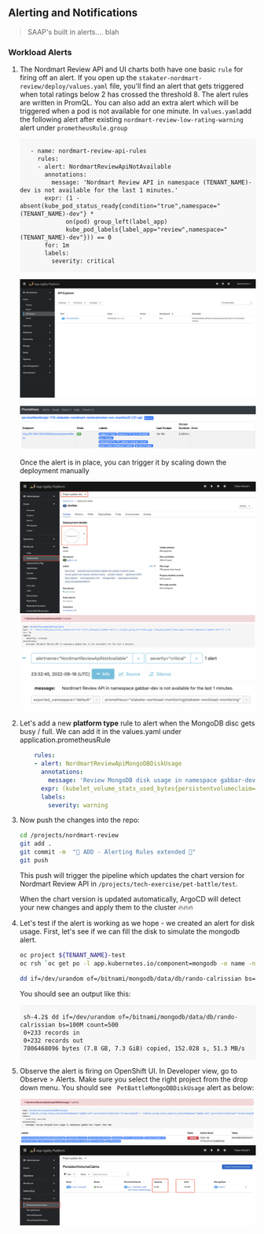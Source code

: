 ## Alerting and Notifications

> SAAP's built in alerts.... blah
### Workload Alerts

1. The Nordmart Review API and UI charts both have one basic `rule` for firing off an alert. If you open up the `stakater-nordmart-review/deploy/values.yaml` file, you'll find an alert that gets triggered when total ratings below 2 has crossed the threshold 8. The alert rules are written in PromQL. You can also add an extra alert which will be triggered when a pod is not available for one minute. In `values.yaml`add the following alert after existing `nordmart-review-low-rating-warning` alert under `prometheusRule.group`

    <div class="highlight" style="background: #f7f7f7">
    <pre><code class="language-yaml">
      - name: nordmart-review-api-rules
        rules:
        - alert: NordmartReviewApiNotAvailable
          annotations:
            message: 'Nordmart Review API in namespace (TENANT_NAME)-dev is not available for the last 1 minutes.'
          expr: (1 - absent(kube_pod_status_ready{condition="true",namespace="(TENANT_NAME)-dev"} * 
                on(pod) group_left(label_app) 
                kube_pod_labels{label_app="review",namespace="(TENANT_NAME)-dev"})) == 0
          for: 1m
          labels:
            severity: critical
    </code></pre></div>

    ![prometheus-rule](./images/review-prometheus-rule.png)

    ![review-service-monitor-state-up](./images/review-service-monitor-state-up.png)

   Once the alert is in place, you can trigger it by scaling down the deployment manually

   ![prometheus-rule](./images/Deployment_Scale_Down.png)
   ![prometheus-rule](./images/Prometheus-Alert-Triggered.png)
   ![prometheus-rule](./images/Alertmanager-Alert-Triggered.png)

2. Let's add a new **platform type** rule to alert when the MongoDB disc gets busy / full. We can add it in the values.yaml under application.prometheusRule

    ```yaml
        rules:
        - alert: NordmartReviewApiMongoDBDiskUsage
          annotations:
            message: 'Review MongoDB disk usage in namespace gabbar-dev higher than 80%'
          expr: (kubelet_volume_stats_used_bytes{persistentvolumeclaim="review-mongodb",namespace="<TENANT_NAME>-dev"} / kubelet_volume_stats_capacity_bytes{persistentvolumeclaim="review-mongodb",namespace="<TENANT_NAME>-dev"}) * 100 > 80
          labels:
            severity: warning
    ```

3. Now push the changes into the repo:

    ```bash
    cd /projects/nordmart-review
    git add .
    git commit -m  "🌳 ADD - Alerting Rules extended 🌳"
    git push
    ```

    This push will trigger the pipeline which updates the chart version for Nordmart Review API in `/projects/tech-exercise/pet-battle/test`.

    When the chart version is updated automatically, ArgoCD will detect your new changes and apply them to the cluster 🔥🔥🔥

4. Let's test if the alert is working as we hope - we created an alert for disk usage. First, let's see if we can fill the disk to simulate the mongodb alert.

    ```bash
    oc project ${TENANT_NAME}-test
    oc rsh `oc get po -l app.kubernetes.io/component=mongodb -o name -n ${TENANT_NAME}-dev`
    ```

    ```bash
    dd if=/dev/urandom of=/bitnami/mongodb/data/db/rando-calrissian bs=100M count=500
    ```

    You should see an output like this:

    <div class="highlight" style="background: #f7f7f7">
    <pre><code class="language-bash">
    sh-4.2$ dd if=/dev/urandom of=/bitnami/mongodb/data/db/rando-calrissian bs=100M count=500
    0+233 records in
    0+232 records out
    7806468096 bytes (7.8 GB, 7.3 GiB) copied, 152.028 s, 51.3 MB/s
    </code></pre></div>

5. Observe the alert is firing on OpenShift UI. In Developer view, go to Observe > Alerts. Make sure you select the right project from the drop down menu. You should see ` PetBattleMongoDBDiskUsage` alert as below:

    ![prometheus-rule](./images/Mongodb-Alert-Triggered.png)
    ![prometheus-rule](./images/Mongodb-PVC.png)
